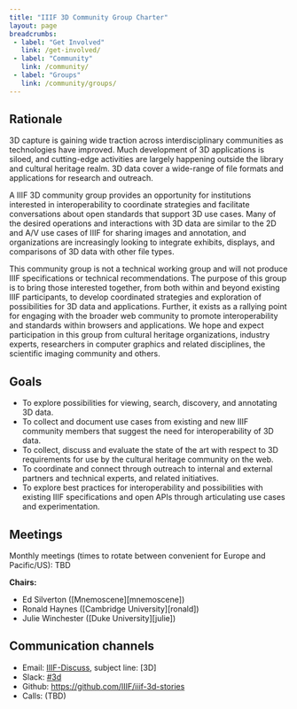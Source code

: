 ```yaml
---
title: "IIIF 3D Community Group Charter"
layout: page
breadcrumbs:
 - label: "Get Involved"
   link: /get-involved/
 - label: "Community"
   link: /community/
 - label: "Groups"
   link: /community/groups/
---
```


## Rationale

3D capture is gaining wide traction across interdisciplinary communities as technologies have improved.  Much development of 3D applications is siloed, and cutting-edge activities are largely happening outside the library and cultural heritage realm. 3D data cover a wide-range of file formats and applications for research and outreach.

A IIIF 3D community group provides an opportunity for institutions interested in interoperability to coordinate strategies and facilitate conversations about open standards that support 3D use cases. Many of the desired operations and interactions with 3D data are similar to the 2D and A/V use cases of IIIF for sharing images and annotation, and organizations are increasingly looking to integrate exhibits, displays, and comparisons of 3D data with other file types.

This community group is not a technical working group and will not produce IIIF specifications or technical recommendations. The purpose of this group is to bring those interested together, from both within and beyond existing IIIF participants, to develop coordinated strategies and exploration of possibilities for 3D data and applications. Further, it exists as a rallying point for engaging with the broader web community to promote interoperability and standards within browsers and applications. We hope and expect participation in this group from cultural heritage organizations, industry experts, researchers in computer graphics and related disciplines, the scientific imaging community and others.

## Goals

 * To explore possibilities for viewing, search, discovery, and annotating 3D data.
 * To collect and document use cases from existing and new IIIF community members that suggest the need for interoperability of 3D data.
 * To collect, discuss and evaluate the state of the art with respect to 3D requirements for use by the cultural heritage community on the web.
 * To coordinate and connect through outreach to internal and external partners and technical experts, and related initiatives.
 * To explore best practices for interoperability and possibilities with existing IIIF specifications and open APIs through articulating use cases and experimentation.

## Meetings

Monthly meetings (times to rotate between convenient for Europe and Pacific/US): TBD

**Chairs:**

* Ed Silverton ([Mnemoscene][mnemoscene])
* Ronald Haynes ([Cambridge University][ronald])
* Julie Winchester ([Duke University][julie])

## Communication channels

* Email: [IIIF-Discuss][iiif-discuss], subject line: \[3D\]
* Slack: [#3d][3d-slack]
* Github: https://github.com/IIIF/iiif-3d-stories
* Calls: (TBD)

[3d-slack]: https://iiif.slack.com/messages/3d/details/
[iiif-discuss]: https://groups.google.com/forum/#!forum/iiif-discuss
